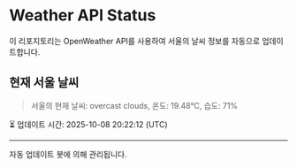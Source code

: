 
# Weather API Status

이 리포지토리는 OpenWeather API를 사용하여 서울의 날씨 정보를 자동으로 업데이트합니다.

## 현재 서울 날씨
> 서울의 현재 날씨: overcast clouds, 온도: 19.48°C, 습도: 71%

⏳ 업데이트 시간: 2025-10-08 20:22:12 (UTC)

---
자동 업데이트 봇에 의해 관리됩니다.
